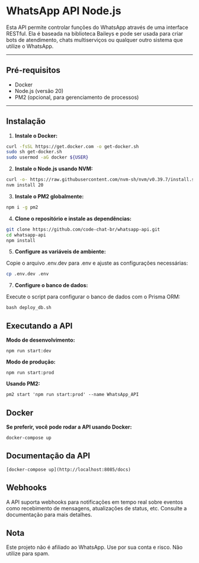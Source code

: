 # WhatsApp API Node.js

Esta API permite controlar funções do WhatsApp através de uma interface RESTful. Ela é baseada na biblioteca Baileys e pode ser usada para criar bots de atendimento, chats multiserviços ou qualquer outro sistema que utilize o WhatsApp.

---

## Pré-requisitos

- Docker
- Node.js (versão 20)
- PM2 (opcional, para gerenciamento de processos)

---

## Instalação

1. **Instale o Docker:**

```bash
curl -fsSL https://get.docker.com -o get-docker.sh
sudo sh get-docker.sh
sudo usermod -aG docker ${USER}
```

2. **Instale o Node.js usando NVM:**

```sh
curl -o- https://raw.githubusercontent.com/nvm-sh/nvm/v0.39.7/install.sh | bash
nvm install 20
```

3. **Instale o PM2 globalmente:**

```bash
npm i -g pm2
```

4. **Clone o repositório e instale as dependências:**

```bash
git clone https://github.com/code-chat-br/whatsapp-api.git
cd whatsapp-api
npm install
```

5. **Configure as variáveis de ambiente:**
   
Copie o arquivo .env.dev para .env e ajuste as configurações necessárias:
```bash
cp .env.dev .env
```
   
7. **Configure o banco de dados:**

Execute o script para configurar o banco de dados com o Prisma ORM:
```
bash deploy_db.sh
```

## Executando a API

**Modo de desenvolvimento:**
```
npm run start:dev
```
**Modo de produção:**
```
npm run start:prod
```
**Usando PM2:**
```
pm2 start 'npm run start:prod' --name WhatsApp_API
```


## Docker 

**Se preferir, você pode rodar a API usando Docker:**
```
docker-compose up
```

## Documentação da API
```
[docker-compose up](http://localhost:8085/docs)
```

## Webhooks

A API suporta webhooks para notificações em tempo real sobre eventos como recebimento de mensagens, atualizações de status, etc. Consulte a documentação para mais detalhes.


## Nota 

Este projeto não é afiliado ao WhatsApp. Use por sua conta e risco. Não utilize para spam.
